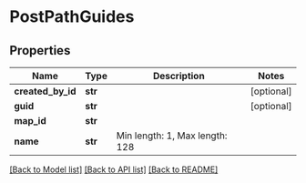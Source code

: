 # PostPathGuides

## Properties
Name | Type | Description | Notes
------------ | ------------- | ------------- | -------------
**created_by_id** | **str** |  | [optional] 
**guid** | **str** |  | [optional] 
**map_id** | **str** |  | 
**name** | **str** | Min length: 1, Max length: 128 | 

[[Back to Model list]](../README.md#documentation-for-models) [[Back to API list]](../README.md#documentation-for-api-endpoints) [[Back to README]](../README.md)

